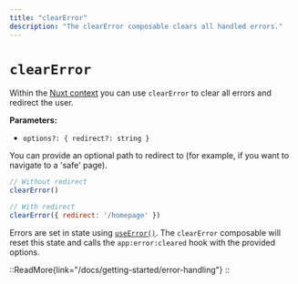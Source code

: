 ```yaml
---
title: "clearError"
description: "The clearError composable clears all handled errors."
---
```


# `clearError`

Within the [Nuxt context](/docs/guide/going-further/nuxt-app#the-nuxt-context) you can use `clearError` to clear all errors and redirect the user.

**Parameters:**

- `options?: { redirect?: string }`

You can provide an optional path to redirect to (for example, if you want to navigate to a 'safe' page).

```js
// Without redirect
clearError()

// With redirect
clearError({ redirect: '/homepage' })
```

Errors are set in state using [`useError()`](/docs/api/composables/use-error). The `clearError` composable will reset this state and calls the `app:error:cleared` hook with the provided options.

::ReadMore{link="/docs/getting-started/error-handling"}
::

